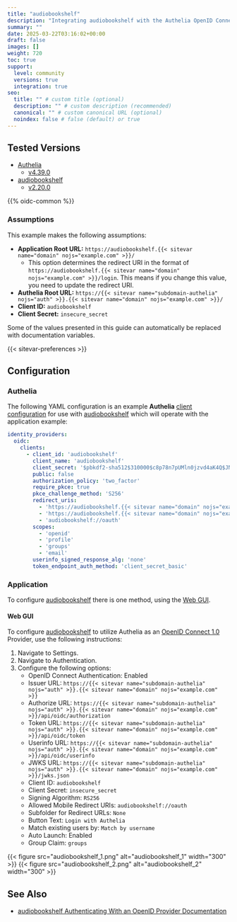 ```yaml
---
title: "audiobookshelf"
description: "Integrating audiobookshelf with the Authelia OpenID Connect 1.0 Provider."
summary: ""
date: 2025-03-22T03:16:02+00:00
draft: false
images: []
weight: 720
toc: true
support:
  level: community
  versions: true
  integration: true
seo:
  title: "" # custom title (optional)
  description: "" # custom description (recommended)
  canonical: "" # custom canonical URL (optional)
  noindex: false # false (default) or true
---
```


## Tested Versions

- [Authelia]
  - [v4.39.0](https://github.com/authelia/authelia/releases/tag/v4.39.0)
- [audiobookshelf]
  - [v2.20.0](https://github.com/advplyr/audiobookshelf/releases/tag/v2.20.0)

{{% oidc-common %}}

### Assumptions

This example makes the following assumptions:

- __Application Root URL:__ `https://audiobookshelf.{{< sitevar name="domain" nojs="example.com" >}}/`
  - This option determines the redirect URI in the format of
        `https://audiobookshelf.{{< sitevar name="domain" nojs="example.com" >}}/login`.
        This means if you change this value, you need to update the redirect URI.
- __Authelia Root URL:__ `https://{{< sitevar name="subdomain-authelia" nojs="auth" >}}.{{< sitevar name="domain" nojs="example.com" >}}/`
- __Client ID:__ `audiobookshelf`
- __Client Secret:__ `insecure_secret`

Some of the values presented in this guide can automatically be replaced with documentation variables.

{{< sitevar-preferences >}}

## Configuration

### Authelia

The following YAML configuration is an example __Authelia__ [client configuration] for use with [audiobookshelf] which
will operate with the application example:

```yaml {title="configuration.yml"}
identity_providers:
  oidc:
    clients:
      - client_id: 'audiobookshelf'
        client_name: 'audiobookshelf'
        client_secret: '$pbkdf2-sha512$310000$c8p78n7pUMln0jzvd4aK4Q$JNRBzwAo0ek5qKn50cFzzvE9RXV88h1wJn5KGiHrD0YKtZaR/nCb2CJPOsKaPK0hjf.9yHxzQGZziziccp6Yng'  # The digest of 'insecure_secret'.
        public: false
        authorization_policy: 'two_factor'
        require_pkce: true
        pkce_challenge_method: 'S256'
        redirect_uris:
          - 'https://audiobookshelf.{{< sitevar name="domain" nojs="example.com" >}}/auth/openid/callback'
          - 'https://audiobookshelf.{{< sitevar name="domain" nojs="example.com" >}}/auth/openid/mobile-redirect'
          - 'audiobookshelf://oauth'
        scopes:
          - 'openid'
          - 'profile'
          - 'groups'
          - 'email'
        userinfo_signed_response_alg: 'none'
        token_endpoint_auth_method: 'client_secret_basic'
```

### Application

To configure [audiobookshelf] there is one method, using the [Web GUI](#web-gui).

#### Web GUI

To configure [audiobookshelf] to utilize Authelia as an [OpenID Connect 1.0] Provider, use the following instructions:

1. Navigate to Settings.
2. Navigate to Authentication.
3. Configure the following options:
   - OpenID Connect Authentication: Enabled
   - Issuer URL: `https://{{< sitevar name="subdomain-authelia" nojs="auth" >}}.{{< sitevar name="domain" nojs="example.com" >}}`
   - Authorize URL: `https://{{< sitevar name="subdomain-authelia" nojs="auth" >}}.{{< sitevar name="domain" nojs="example.com" >}}/api/oidc/authorization`
   - Token URL: `https://{{< sitevar name="subdomain-authelia" nojs="auth" >}}.{{< sitevar name="domain" nojs="example.com" >}}/api/oidc/token`
   - Userinfo URL: `https://{{< sitevar name="subdomain-authelia" nojs="auth" >}}.{{< sitevar name="domain" nojs="example.com" >}}/api/oidc/userinfo`
   - JWKS URL: `https://{{< sitevar name="subdomain-authelia" nojs="auth" >}}.{{< sitevar name="domain" nojs="example.com" >}}/jwks.json`
   - Client ID: `audiobookshelf`
   - Client Secret: `insecure_secret`
   - Signing Algorithm: `RS256`
   - Allowed Mobile Redirect URIs: `audiobookshelf://oauth`
   - Subfolder for Redirect URLs: `None`
   - Button Text: `Login with Authelia`
   - Match existing users by: `Match by username`
   - Auto Launch: Enabled
   - Group Claim: `groups`

{{< figure src="audiobookshelf_1.png" alt="audiobookshelf_1" width="300" >}}
{{< figure src="audiobookshelf_2.png" alt="audiobookshelf_2" width="300" >}}

## See Also

- [audiobookshelf Authenticating With an OpenID Provider Documentation](https://www.audiobookshelf.org/guides/oidc_authentication/)

[Authelia]: https://www.authelia.com
[audiobookshelf]: https://www.audiobookshelf.org/
[OpenID Connect 1.0]: ../../openid-connect/introduction.md
[client configuration]: ../../../configuration/identity-providers/openid-connect/clients.md
